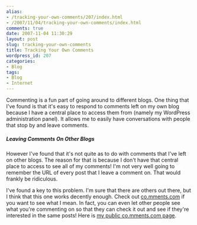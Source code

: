 ```yaml
---
alias:
- /tracking-your-own-comments/207/index.html
- /2007/11/04/tracking-your-own-comments/index.html
comments: true
date: 2007-11-04 11:30:29
layout: post
slug: tracking-your-own-comments
title: Tracking Your Own Comments
wordpress_id: 207
categories:
- Blog
tags:
- Blog
- Internet
---
```


Commenting is a fun part of going around to different blogs.  One thing that I've found is that it's easy to respond to comments left on my own blog because I have a central place to access them from (namely my WordPress administration panel).  It allows me to easily have conversations with people that stop by and leave comments.



##### Leaving Comments On Other Blogs


However I've found that it's not quite as to do with comments that I've left on other blogs.  The reason for that is because I don't have that central place to access to see all of my comments!  I'm not very well going to remember the URL of every post that I leave a comment on.  That would frankly be ridiculous.

I've found a key to this problem.  I'm sure that there are others out there, but I think that this one works decently enough.  Check out [co.mments.com](http://co.mments.com) if you want to see what I mean.  In fact, you can even let other people see what you're commenting on so that they can check it out and see if they're interested in the same posts!  Here is [my public co.mments.com page](http://co.mments.com/people/goingthewongway).
